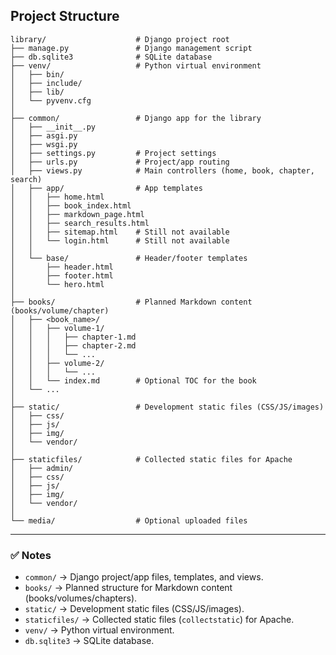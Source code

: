 ## Project Structure

```
library/                    # Django project root
├── manage.py               # Django management script
├── db.sqlite3              # SQLite database
├── venv/                   # Python virtual environment
│   ├── bin/
│   ├── include/
│   ├── lib/
│   └── pyvenv.cfg
│
├── common/                 # Django app for the library
│   ├── __init__.py
│   ├── asgi.py
│   ├── wsgi.py
│   ├── settings.py         # Project settings
│   ├── urls.py             # Project/app routing
│   ├── views.py            # Main controllers (home, book, chapter, search)
│   ├── app/                # App templates
│   │   ├── home.html
│   │   ├── book_index.html
│   │   ├── markdown_page.html
│   │   ├── search_results.html
│   │   ├── sitemap.html    # Still not available 
│   │   └── login.html      # Still not available
│   │
│   └── base/               # Header/footer templates
│       ├── header.html
│       ├── footer.html
│       └── hero.html
│
├── books/                  # Planned Markdown content (books/volume/chapter)
│   ├── <book_name>/
│   │   ├── volume-1/
│   │   │   ├── chapter-1.md
│   │   │   ├── chapter-2.md
│   │   │   └── ...
│   │   ├── volume-2/
│   │   │   └── ...
│   │   └── index.md        # Optional TOC for the book
│   └── ...
│
├── static/                 # Development static files (CSS/JS/images)
│   ├── css/
│   ├── js/
│   ├── img/
│   └── vendor/
│
├── staticfiles/            # Collected static files for Apache
│   ├── admin/
│   ├── css/
│   ├── js/
│   ├── img/
│   └── vendor/
│
└── media/                  # Optional uploaded files
```

---

### ✅ Notes

* `common/` → Django project/app files, templates, and views.
* `books/` → Planned structure for Markdown content (books/volumes/chapters).
* `static/` → Development static files (CSS/JS/images).
* `staticfiles/` → Collected static files (`collectstatic`) for Apache.
* `venv/` → Python virtual environment.
* `db.sqlite3` → SQLite database.
